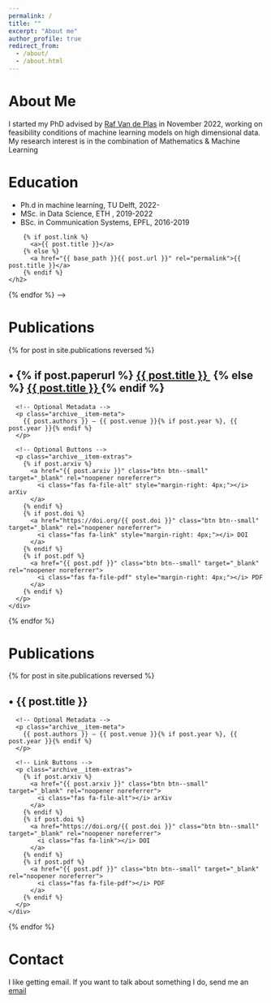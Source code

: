 ```yaml
---
permalink: /
title: ""
excerpt: "About me"
author_profile: true
redirect_from: 
  - /about/
  - /about.html
---
```



About Me
=====

I started my PhD advised by [Raf Van de Plas](http://vandeplaslab.tudelft.nl) in November 2022, working on feasibility conditions of machine learning models on high dimensional data.
My research interest is in the combination of Mathematics & Machine Learning

Education
======
* Ph.d in machine learning, TU Delft, 2022-
* MSc. in Data Science, ETH , 2019-2022
* BSc. in Communication Systems, EPFL, 2016-2019

<!-- Publications
====
{% for post in site.publications reversed %}
  <div class="archive__item">
    <h2 class="archive__item-title" itemprop="headline">
        <span class="bullet">&#8226;</span> <!-- Bullet Point -->
        {% if post.link %}
          <a>{{ post.title }}</a> 
        {% else %}
          <a href="{{ base_path }}{{ post.url }}" rel="permalink">{{ post.title }}</a>
        {% endif %}
    </h2>
  </div>
{% endfor %} -->


<h1>Publications</h1>
<div class="publications-list">
  {% for post in site.publications reversed %}
    <div class="archive__item">
      <h2 class="archive__item-title" itemprop="headline">
        <span class="bullet">&#8226;</span>
        {% if post.paperurl %}
          <a href="{{ post.paperurl }}" target="_blank" rel="noopener noreferrer">
            {{ post.title }}
            <i class="fas fa-external-link-alt" style="font-size: 0.8em; margin-left: 6px;" title="External Link"></i>
          </a>
        {% else %}
          <a href="{{ base_path }}{{ post.url }}" rel="permalink">
            {{ post.title }}
          </a>
        {% endif %}
      </h2>

      <!-- Optional Metadata -->
      <p class="archive__item-meta">
        {{ post.authors }} — {{ post.venue }}{% if post.year %}, {{ post.year }}{% endif %}
      </p>

      <!-- Optional Buttons -->
      <p class="archive__item-extras">
        {% if post.arxiv %}
          <a href="{{ post.arxiv }}" class="btn btn--small" target="_blank" rel="noopener noreferrer">
            <i class="fas fa-file-alt" style="margin-right: 4px;"></i> arXiv
          </a>
        {% endif %}
        {% if post.doi %}
          <a href="https://doi.org/{{ post.doi }}" class="btn btn--small" target="_blank" rel="noopener noreferrer">
            <i class="fas fa-link" style="margin-right: 4px;"></i> DOI
          </a>
        {% endif %}
        {% if post.pdf %}
          <a href="{{ post.pdf }}" class="btn btn--small" target="_blank" rel="noopener noreferrer">
            <i class="fas fa-file-pdf" style="margin-right: 4px;"></i> PDF
          </a>
        {% endif %}
      </p>
    </div>
  {% endfor %}
</div>

<h1>Publications</h1>
<div class="publications-list">
  {% for post in site.publications reversed %}
    <div class="archive__item">
      <h2 class="archive__item-title" itemprop="headline">
        <span class="bullet">&#8226;</span> {{ post.title }}
      </h2>

      <!-- Optional Metadata -->
      <p class="archive__item-meta">
        {{ post.authors }} — {{ post.venue }}{% if post.year %}, {{ post.year }}{% endif %}
      </p>

      <!-- Link Buttons -->
      <p class="archive__item-extras">
        {% if post.arxiv %}
          <a href="{{ post.arxiv }}" class="btn btn--small" target="_blank" rel="noopener noreferrer">
            <i class="fas fa-file-alt"></i> arXiv
          </a>
        {% endif %}
        {% if post.doi %}
          <a href="https://doi.org/{{ post.doi }}" class="btn btn--small" target="_blank" rel="noopener noreferrer">
            <i class="fas fa-link"></i> DOI
          </a>
        {% endif %}
        {% if post.pdf %}
          <a href="{{ post.pdf }}" class="btn btn--small" target="_blank" rel="noopener noreferrer">
            <i class="fas fa-file-pdf"></i> PDF
          </a>
        {% endif %}
      </p>
    </div>
  {% endfor %}
</div>



Contact 
=====
 I like getting email. If you want to talk about something I do, send me an [email](mailto:p.l.delacour@tudelft.nl)
 

<!---
Getting started
======
1. Register a GitHub account if you don't have one and confirm your e-mail (required!)
1. Fork [this repository](https://github.com/academicpages/academicpages.github.io) by clicking the "fork" button in the top right. 
1. Go to the repository's settings (rightmost item in the tabs that start with "Code", should be below "Unwatch"). Rename the repository "[your GitHub username].github.io", which will also be your website's URL.
1. Set site-wide configuration and create content & metadata (see below -- also see [this set of diffs](http://archive.is/3TPas) showing what files were changed to set up [an example site](https://getorg-testacct.github.io) for a user with the username "getorg-testacct")
1. Upload any files (like PDFs, .zip files, etc.) to the files/ directory. They will appear at https://[your GitHub username].github.io/files/example.pdf.  
1. Check status by going to the repository settings, in the "GitHub pages" section



Site-wide configuration
------
The main configuration file for the site is in the base directory in [_config.yml](https://github.com/academicpages/academicpages.github.io/blob/master/_config.yml), which defines the content in the sidebars and other site-wide features. You will need to replace the default variables with ones about yourself and your site's github repository. The configuration file for the top menu is in [_data/navigation.yml](https://github.com/academicpages/academicpages.github.io/blob/master/_data/navigation.yml). For example, if you don't have a portfolio or blog posts, you can remove those items from that navigation.yml file to remove them from the header. 


Create content & metadata
------
For site content, there is one markdown file for each type of content, which are stored in directories like _publications, _talks, _posts, _teaching, or _pages. For example, each talk is a markdown file in the [_talks directory](https://github.com/academicpages/academicpages.github.io/tree/master/_talks). At the top of each markdown file is structured data in YAML about the talk, which the theme will parse to do lots of cool stuff. The same structured data about a talk is used to generate the list of talks on the [Talks page](https://academicpages.github.io/talks), each [individual page](https://academicpages.github.io/talks/2012-03-01-talk-1) for specific talks, the talks section for the [CV page](https://academicpages.github.io/cv), and the [map of places you've given a talk](https://academicpages.github.io/talkmap.html) (if you run this [python file](https://github.com/academicpages/academicpages.github.io/blob/master/talkmap.py) or [Jupyter notebook](https://github.com/academicpages/academicpages.github.io/blob/master/talkmap.ipynb), which creates the HTML for the map based on the contents of the _talks directory).

**Markdown generator**

I have also created [a set of Jupyter notebooks](https://github.com/academicpages/academicpages.github.io/tree/master/markdown_generator
) that converts a CSV containing structured data about talks or presentations into individual markdown files that will be properly formatted for the academicpages template. The sample CSVs in that directory are the ones I used to create my own personal website at stuartgeiger.com. My usual workflow is that I keep a spreadsheet of my publications and talks, then run the code in these notebooks to generate the markdown files, then commit and push them to the GitHub repository.

How to edit your site's GitHub repository
------
Many people use a git client to create files on their local computer and then push them to GitHub's servers. If you are not familiar with git, you can directly edit these configuration and markdown files directly in the github.com interface. Navigate to a file (like [this one](https://github.com/academicpages/academicpages.github.io/blob/master/_talks/2012-03-01-talk-1.md) and click the pencil icon in the top right of the content preview (to the right of the "Raw | Blame | History" buttons). You can delete a file by clicking the trashcan icon to the right of the pencil icon. You can also create new files or upload files by navigating to a directory and clicking the "Create new file" or "Upload files" buttons. 

Example: editing a markdown file for a talk
![Editing a markdown file for a talk](/images/editing-talk.png)

For more info
------
More info about configuring academicpages can be found in [the guide](https://academicpages.github.io/markdown/). The [guides for the Minimal Mistakes theme](https://mmistakes.github.io/minimal-mistakes/docs/configuration/) (which this theme was forked from) might also be helpful. 
"""
-->